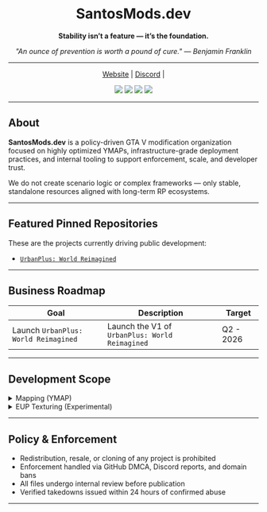 <h1 align="center">SantosMods.dev</h1>

<p align="center"><strong>Stability isn’t a feature — it’s the foundation.</strong></p>
<p align="center"><em>"An ounce of prevention is worth a pound of cure." — Benjamin Franklin</em></p>

---

<p align="center">
  <a href="https://santosmods.dev">Website</a> |
  <a href="https://links.santosmods.dev/discord">Discord</a> |
</p>

<p align="center">
  <img src="https://img.shields.io/badge/status-active-blue" />
  <img src="https://img.shields.io/badge/main_project-UrbanPlus: World Reimagined-critical" />
  <img src="https://img.shields.io/badge/fivem-compatible-success" />
  <img src="https://img.shields.io/badge/enforcement-strict-red" />
</p>

---

## About

**SantosMods.dev** is a policy-driven GTA V modification organization focused on highly optimized YMAPs, infrastructure-grade deployment practices, and internal tooling to support enforcement, scale, and developer trust.

We do not create scenario logic or complex frameworks — only stable, standalone resources aligned with long-term RP ecosystems.

---

## Featured Pinned Repositories

These are the projects currently driving public development:

- [`UrbanPlus: World Reimagined`](https://github.com/SantosMods/UrbanPlus_World-Reimagined)

---

## Business Roadmap

| Goal                          | Description                                                   | Target       |
|------------------------------|---------------------------------------------------------------|--------------|
| Launch `UrbanPlus: World Reimagined` | Launch the V1 of `UrbanPlus: World Reimagined` | Q2 - 2026 |

---

## Development Scope

<details>
<summary>Mapping (YMAP)</summary>

- High-performance, static-only map design  
- Modular layout for environment targeting  
</details>

<details>
<summary>EUP Texturing (Experimental)</summary>

- Internal-use tactical & patrol textures  
- Future public drops under restricted license  
</details>

---

## Policy & Enforcement

- Redistribution, resale, or cloning of any project is prohibited  
- Enforcement handled via GitHub DMCA, Discord reports, and domain bans  
- All files undergo internal review before publication  
- Verified takedowns issued within 24 hours of confirmed abuse

---
